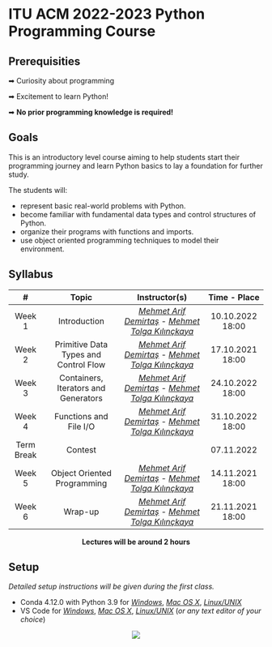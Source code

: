 # ITU ACM 2022-2023 Python Programming Course

## Prerequisities

➡ Curiosity about programming

➡ Excitement to learn Python!

➡ **No prior programming knowledge is required!**

## Goals

This is an introductory level course aiming to help students start their programming journey and learn Python basics to lay a foundation for further study.

The students will:
- represent basic real-world problems with Python.
- become familiar with fundamental data types and control structures of Python.
- organize their programs with functions and imports.
- use object oriented programming techniques to model their environment.

## Syllabus

|     #           | Topic                          | Instructor(s)                        | Time - Place
| :----------------: | :-------------------------------: | :-----------------------------: | :-----------------------------: |
| Week 1 | Introduction | [*Mehmet Arif Demirtaş*](https://marifdemirtas.github.io) - [*Mehmet Tolga Kılınçkaya*](https://www.linkedin.com/in/tolga-k%C4%B1l%C4%B1n%C3%A7kaya-42a49a1b1/)| 10.10.2022 18:00|
| Week 2 | Primitive Data Types and Control Flow | [*Mehmet Arif Demirtaş*](https://marifdemirtas.github.io) - [*Mehmet Tolga Kılınçkaya*](https://www.linkedin.com/in/tolga-k%C4%B1l%C4%B1n%C3%A7kaya-42a49a1b1/)| 17.10.2021 18:00|
| Week 3 | Containers, Iterators and Generators | [*Mehmet Arif Demirtaş*](https://marifdemirtas.github.io) - [*Mehmet Tolga Kılınçkaya*](https://www.linkedin.com/in/tolga-k%C4%B1l%C4%B1n%C3%A7kaya-42a49a1b1/)|  24.10.2022 18:00|
| Week 4 | Functions and File I/O | [*Mehmet Arif Demirtaş*](https://marifdemirtas.github.io) - [*Mehmet Tolga Kılınçkaya*](https://www.linkedin.com/in/tolga-k%C4%B1l%C4%B1n%C3%A7kaya-42a49a1b1/)|  31.10.2022 18:00|
| Term Break | Contest | |  07.11.2022 |
| Week 5 | Object Oriented Programming | [*Mehmet Arif Demirtaş*](https://marifdemirtas.github.io) - [*Mehmet Tolga Kılınçkaya*](https://www.linkedin.com/in/tolga-k%C4%B1l%C4%B1n%C3%A7kaya-42a49a1b1/)|  14.11.2021 18:00|
| Week 6 | Wrap-up | [*Mehmet Arif Demirtaş*](https://marifdemirtas.github.io) - [*Mehmet Tolga Kılınçkaya*](https://www.linkedin.com/in/tolga-k%C4%B1l%C4%B1n%C3%A7kaya-42a49a1b1/)|  21.11.2021 18:00|

<p align="center"><b>Lectures will be around 2 hours</b></p>


## Setup

*Detailed setup instructions will be given during the first class.*
- Conda 4.12.0 with Python 3.9 for [*Windows*](https://docs.conda.io/en/latest/miniconda.html#windows-installers), [*Mac OS X*](https://docs.conda.io/en/latest/miniconda.html#macos-installers), [*Linux/UNIX*](https://docs.conda.io/en/latest/miniconda.html#linux-installers)
- VS Code for [*Windows*](https://code.visualstudio.com/docs/?dv=win), [*Mac OS X*](https://code.visualstudio.com/docs/?dv=osx), [*Linux/UNIX*](https://code.visualstudio.com/docs/?dv=linux64_deb) (*or any text editor of your choice*)


<p align="center">
  <a href="//ituacm.com" target="_blank">
    <img src="https://ituacm.com/wp-content/uploads/2017/08/itu-logo.png">
  </a>
</p>
